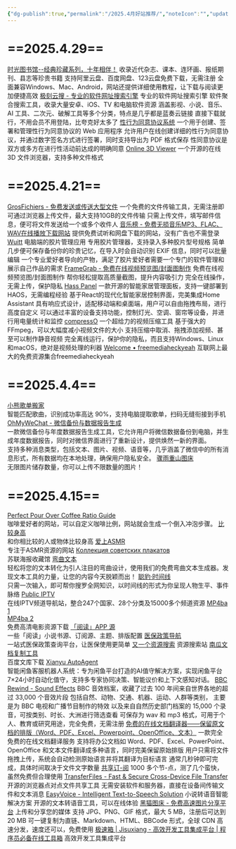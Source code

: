 ```yaml
---
{"dg-publish":true,"permalink":"/2025.4月好站推荐/","noteIcon":"","updated":"2025-04-29T10:11:50.413+08:00"}
---
```


# ==2025.4.29==
[时光图书馆--经典珍藏系列，十年相伴！](https://atimebook.com/)
收录近代杂志、课本、连环画、报纸期刊、县志等珍贵书籍
支持阿里云盘、百度网盘、123云盘免费下载，无需注册
全面兼容Windows、Mac、Android，网站还提供详细使用教程，让下载与阅读更加便捷高效
[极刻云搜 - 专业的软件网址搜索引擎](https://www.jikeyunsou.com/index.html)
专业的软件网址搜索引擎
软件聚合搜索工具，收录大量安卓、iOS、TV 和电脑软件资源
涵盖影视、小说、音乐、AI 工具、二次元、破解工具等多个分类，特点是几乎都是蓝奏云链接
直接下载就行，不用会员不用登陆，比夸克好太多了
[性行为同意协议系统](https://sex-agreement-app.pages.dev/)
一个用于创建、签署和管理性行为同意协议的 Web 应用程序
允许用户在线创建详细的性行为同意协议，并通过数字签名方式进行签署，同时支持导出为 PDF 格式保存
性同意协议是双方或多方在进行性活动前达成的明确同意
[Online 3D Viewer](https://3dviewer.net/)
一个开源的在线 3D 文件浏览器，支持多种文件格式

# ==2025.4.21==
[GrosFichiers - 免费发送或传送大型文件](https://www.grosfichiers.com/zh/)
一个免费的文件传输工具，无需注册即可通过浏览器上传文件，最大支持10GB的文件传输
只需上传文件，填写邮件信息，便可将文件发送给一个或多个收件人
[音乐榜 - 免费无损音乐MP3、FLAC、WAV在线播放下载网站](https://www.mp3b.com/)
提供免费试听和网盘下载的网站，没有广告也不需登录
[Wuitt](https://www.wuitt.com/)
电脑端的胶片管理应用
专用胶片管理器，支持录入多种胶片型号规格
简单几步便可保存备份你的珍贵记忆，在导入时会自动识别 EXIF 信息，同时可以批量编辑
一个专业爱好者导向的产物，满足了胶片爱好者需要一个专门的软件管理和展示自己作品的需求
[FrameGrab - 免费在线视频预览图/封面图制作](https://framegrab.cc/)
免费在线视频预览图/封面图制作
帮你轻松提取高质量截图，提升内容吸引力
完全在线操作，无需上传，保护隐私
[Hass Panel](https://hass-panel.com/)
一款开源的智能家居管理面板，支持一键部署到HAOS，无需编程经验
基于React的现代化智能家居控制界面，完美集成Home Assistant
具有响应式设计，适配移动端和桌面端，用户可以自由拖拽布局，进行高度自定义
可以通过丰富的设备支持功能，控制灯光、空调、窗帘等设备，并进行用电量统计和监控
[compressO](https://github.com/codeforreal1/compressO)
一个超给力的视频压缩工具
基于强大的FFmpeg，可以大幅度减小视频文件的大小
支持压缩中取消、拖拽添加视频、甚至可以制作静音视频
完全离线运行，保护你的隐私，而且支持Windows、Linux和macOS，绝对是视频处理的利器
[Welcome • freemediaheckyeah](https://fmhy.net/)
互联网上最大的免费资源集合freemediaheckyeah
# ==2025.4.4==
[小熊歌单搬家](https://playlist.victor42.work/)  
智能匹配歌曲，识别成功率高达 90%，支持电脑提取歌单，扫码无缝衔接到手机
[OhMyWeChat - 微信备份与数据报告生成](https://github.com/chclt/oh-my-wechat)  
一款微信备份与年度数据报告生成工具，它允许用户将微信数据备份到电脑，并生成年度数据报告，同时对微信界面进行了重新设计，提供焕然一新的界面。  
支持多种消息类型，包括文本、图片、视频、语音等，几乎涵盖了微信中的所有消息形式，所有数据均在本地处理，确保用户隐私安全。
[骤雨重山图床](https://wp-cdn.4ce.cn/)  
无限图片储存数量，你可以上传不限数量的图片！

# ==2025.4.15==
[Perfect Pour Over Coffee Ratio Guide](https://pourovercoffeeratio.com/index.html)  
咖啡爱好者的网站，可以自定义咖啡比例，网站就会生成一个倒入冲泡步骤。
[比较身高](https://comparingheight.com/zh)  
和你相比较的人或物体比较身高
[爱上ASMR](https://www.asasmr5.com/)  
专注于ASMR资源的网站
[Коллекция советских плакатов](https://reddirect.ru/)  
苏联海报收藏馆
[弯曲文本](https://curvedtext.co/zh)  
轻松将您的文本转化为引人注目的弯曲设计，使用我们的免费弯曲文本生成器。发现文本工具的力量，让您的内容今天脱颖而出！
[聪豹·时间线](https://www.wiseal.cn/)  
只需一次输入，即可帮你搜罗全网知识，以时间线的形式为你呈现人物生平、事件脉络
[Public IPTV](https://publiciptv.com/)  
在线IPTV频道导航站，整合247个国家、28个分类及15000多个频道资源
[MP4ba 1](https://www.mp4ba.biz/)  
[MP4ba 2](https://www.mp4ba.vip/)  
免费高清电影资源下载
[「阅读」APP 源](https://legado.aoaostar.com/)  
一些「阅读」小说书源、订阅源、主题、排版配置
[医保政策导航](https://yibao.233h.com/)  
一站式医保政策查询平台，让医保使用更简单
[又一个资源搜索](https://www.so1st.com/#/)
资源搜索站
[南瓜文档复制工具](http://bdwk.588230.com/)  
百度文库下载
[Xianyu AutoAgent](https://github.com/shaxiu/XianyuAutoAgent)  
智能闲鱼客服机器人系统：专为闲鱼平台打造的AI值守解决方案，实现闲鱼平台7×24小时自动化值守，支持多专家协同决策、智能议价和上下文感知对话。
[BBC Rewind - Sound Effects](https://sound-effects.bbcrewind.co.uk/)
BBC 音效档案，收藏了过去 100 年间来自世界各地的超过 33,000 个音效片段
包括自然、动物、交通、机器、运动、人群等类别， 主要是为 BBC 电视和广播节目制作的特效
以及来自自然历史部门档案的 15,000 个录音，可按类别、时长、大洲进行筛选查看
可保存为 wav 和 mp3 格式，可用于个人、教育或研究用途，完全免费，无需注册
[免费的在线文档翻译器——保留原文档的排版（Word、PDF、Excel、Powerpoint、OpenOffice、文本）](https://www.onlinedoctranslator.com/zh-CN/translationform#google_vignette)
一款完全免费的在线文档翻译服务
支持将办公文档如 Word、PDF、Excel、PowerPoint、 OpenOffice 和文本文件翻译成多种语言，同时完美保留原始排版
用户只需将文件拖拽上传，系统会自动检测原始语言并将其翻译为目标语言
通常几秒钟即可完成，具体时间取决于文件文字数量
[共享订-阅](https://github.com/wzdnzd/aggregator/issues/91)
1000 多个节-点，测了几个蛮快，虽然免费但合理使用
[TransferFiles - Fast & Secure Cross-Device File Transfer](https://transferfiles.pro/)
开源的浏览器点对点文件共享工具
无需安装软件和服务器，直接在设备间传输文件和文本消息
[EasyVoice - Intelligent Text-to-Speech Solution](https://easyvoice.ioplus.tech/)
小说转语音智能解决方案
开源的文本转语音工具，可以在线体验
[黑猫图床 - 免费高速图片分享平台](https://img.hmvod.cc/)
上传和分享您的媒体
支持 JPG、PNG、GIF 格式，最大 5 MB，注册后可达到 20 MB
可一键复制为直链、Markdown、HTML、BBCode 形式，全球 CDN 高速分发，速度还可以，免费使用
[极速箱 | Jisuxiang - 高效开发工具集成平台 | 程序员必备在线工具箱](https://jisuxiang.com/)
高效开发工具集成平台